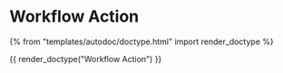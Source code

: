 # Workflow Action

{% from "templates/autodoc/doctype.html" import render_doctype %}

{{ render_doctype("Workflow Action") }}

<!-- jinja --><!-- static -->
